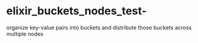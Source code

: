 # elixir_buckets_nodes_test-
organize key-value pairs into buckets and distribute those buckets across multiple nodes
